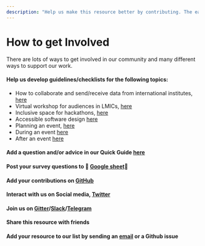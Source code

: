 ```yaml
---
description: "Help us make this resource better by contributing. The easiest way is to click on the button at the right \"Edit on Github\" on every page! \U0001F449 \U0001F449"
---
```


# How to get Involved

There are lots of ways to get involved in our community and many different ways to support our work.

#### Help us develop guidelines/checklists for the following topics:

* How to collaborate and send/receive data from international institutes, [here](https://selgebali.gitbook.io/opencider/what-we-do/quick-guide)
* Virtual workshop for audiences in LMICs, [here](https://selgebali.gitbook.io/opencider/what-we-do/checklists/virtual-workshop-for-audiences-in-lmics)
* Inclusive space for hackathons, [here](https://selgebali.gitbook.io/opencider/what-we-do/checklists/inclusive-space-for-the-hackathon)
* Accessible software design [here](https://selgebali.gitbook.io/opencider/what-we-do/checklists/accessible-software-design)
* Planning an event, [here](https://selgebali.gitbook.io/opencider/what-we-do/checklists/planning-an-event)
* During an event [here](https://selgebali.gitbook.io/opencider/what-we-do/checklists/during-an-event)
* After an event [here](https://selgebali.gitbook.io/opencider/what-we-do/checklists/after-an-event)

#### Add a question and/or advice in our Quick Guide [here](https://selgebali.gitbook.io/opencider/what-we-do/quick-guide)

#### Post your survey questions to 👏 [Google sheet](https://docs.google.com/spreadsheets/d/1S1Xcghi2Y7RqUCHcv6RTHtQogcSJVDb160SWDjnOcys/edit?usp=sharing)👏

#### Add your contributions on [GitHub](https://github.com/selgebali/OpenCider)

#### Interact with us on Social media, [Twitter](https://twitter.com/OpenCIDER)

#### Join us on [Gitter](https://gitter.im/OpenCider/community)/[Slack](https://join.slack.com/t/opencider/shared_invite/zt-gbh6n6n7-Nuwy84rsy1hHOog7fA5R8Q)/[Telegram](https://t.me/opencider)

#### Share this resource with friends

#### Add your resource to our list by sending an [email](mailto:OpenCider@protonmail.com) or a Github issue



